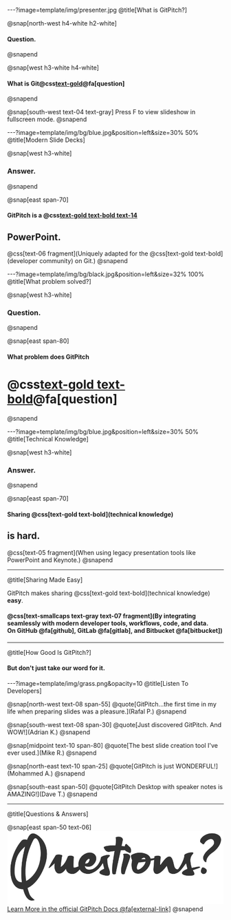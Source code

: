 ---?image=template/img/presenter.jpg
@title[What is GitPitch?]

@snap[north-west h4-white h2-white]
#### Question.
@snapend

@snap[west h3-white h4-white]
#### What is **Git@css[text-gold](Pitch)@fa[question]**
@snapend

@snap[south-west text-04 text-gray]
Press F to view slideshow in fullscreen mode.
@snapend

---?image=template/img/bg/blue.jpg&position=left&size=30% 50%
@title[Modern Slide Decks]

@snap[west h3-white]
### Answer.
@snapend

@snap[east span-70]
#### GitPitch is a @css[text-gold text-bold text-14](modern)
## **PowerPoint**.
@css[text-06 fragment](Uniquely adapted for the @css[text-gold text-bold](developer community) on Git.)
@snapend

---?image=template/img/bg/black.jpg&position=left&size=32% 100%
@title[What problem solved?]

@snap[west h3-white]
### Question.
@snapend

@snap[east span-80]
#### What problem does GitPitch
# @css[text-gold text-bold](solve)@fa[question]
@snapend

---?image=template/img/bg/blue.jpg&position=left&size=30% 50%
@title[Technical Knowledge]

@snap[west h3-white]
### Answer.
@snapend

@snap[east span-70]
#### Sharing @css[text-gold text-bold](technical knowledge)
## **is hard**.
@css[text-05 fragment](When using legacy presentation tools like PowerPoint and Keynote.)
@snapend

---
@title[Sharing Made Easy]

GitPitch makes sharing @css[text-gold text-bold](technical knowledge) **easy**.

#### @css[text-smallcaps text-gray text-07 fragment](By integrating seamlessly with modern developer tools, workflows, code, and data.<br>On GitHub @fa[github], GitLab @fa[gitlab], and Bitbucket @fa[bitbucket])

---
@title[How Good Is GitPitch?]

#### But don't just take our word for it.

---?image=template/img/grass.png&opacity=10
@title[Listen To Developers]


@snap[north-west text-08 span-55]
@quote[GitPitch...the first time in my life when preparing slides was a pleasure.](Rafal P.)
@snapend

@snap[south-west text-08 span-30]
@quote[Just discovered GitPitch. And WOW!](Adrian K.)
@snapend

@snap[midpoint text-10 span-80]
@quote[The best slide creation tool I've ever used.](Mike R.)
@snapend

@snap[north-east text-10 span-25]
@quote[GitPitch is just WONDERFUL!](Mohammed A.)
@snapend

@snap[south-east span-50]
@quote[GitPitch Desktop with speaker notes is AMAZING!](Dave T.)
@snapend

---
@title[Questions & Answers]

@snap[east span-50 text-06]
![](template/img/questions-4.png)
[Learn More in the official GitPitch Docs @fa[external-link]](https://gitpitch.com/docs)
@snapend
